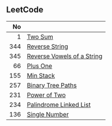 ## LeetCode

| No | |
| -----:| -------------- |
| 1 | [Two Sum](./2-sum) |
| 344 | [Reverse String](./reverse-string) |
| 345 | [Reverse Vowels of a String](./reverse-vowels-of-a-string) |
| 66 | [Plus One](./plus-one) |
| 155 | [Min Stack](./min-stack) |
| 257 | [Binary Tree Paths](./binary-tree-paths) |
| 231 | [Power of Two](./power-of-2) |
| 234 | [Palindrome Linked List](./palindrome-linked-list) |
| 136 | [Single Number](./single-number)
